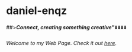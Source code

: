 # daniel-enqz
##>_**Connect, creating something creative"**_⬇️⬇️⬇️⬇️
###### _*Welcome to my Web Page. Check it out [here](https://daniel-enqzm.github.io/daniel-enqz/).*_
